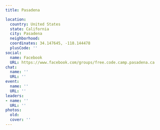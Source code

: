 ```yaml
---
title: Pasadena

location:
  country: United States
  state: California
  city: Pasadena
  neighborhood: 
  coordinates: 34.147645, -118.144478
  plusCode: ''
social:
  name: Facebook
  URL: https://www.facebook.com/groups/free.code.camp.pasadena.ca
chat:
  name: ''
  URL: ''
event:
  name: ''
  URL: ''
leaders:
- name: ''
  URL: ''
photos:
  old: 
  cover: ''
---
```

